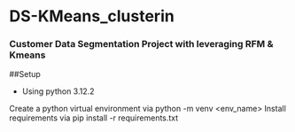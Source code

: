 # DS-KMeans_clusterin

### Customer Data Segmentation Project with leveraging RFM & Kmeans 

##Setup
- Using python 3.12.2
  
Create a python virtual environment via python -m venv <env_name>
Install requirements via pip install -r requirements.txt
